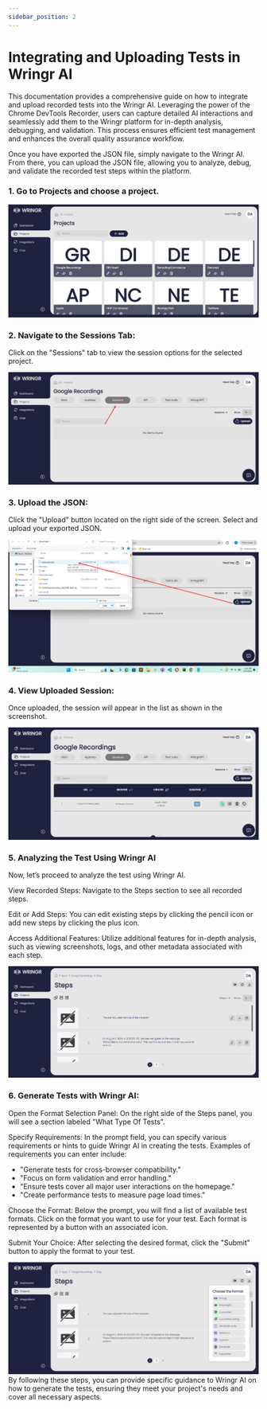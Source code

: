 ```yaml
---
sidebar_position: 2
---
```


# Integrating and Uploading Tests in Wringr AI

This documentation provides a comprehensive guide on how to integrate and upload recorded tests into the Wringr AI. Leveraging the power of the Chrome DevTools Recorder, users can capture detailed AI interactions and seamlessly add them to the Wringr platform for in-depth analysis, debugging, and validation. This process ensures efficient test management and enhances the overall quality assurance workflow.

Once you have exported the JSON file, simply navigate to the Wringr AI. From there, you can upload the JSON file, allowing you to analyze, debug, and validate the recorded test steps within the platform.

### 1. Go to **Projects** and choose a project.

![Recorder](/img/recupload1.png)

### 2. Navigate to the Sessions Tab:
Click on the "Sessions" tab to view the session options for the selected project.

![Recorder](/img/recupload2.png)

### 3. Upload the JSON:
Click the "Upload" button located on the right side of the screen.
Select and upload your exported JSON. 

![Recorder](/img/recupload4.png)

### 4. View Uploaded Session:
Once uploaded, the session will appear in the list as shown in the screenshot.

![Recorder](/img/recupload5.png)

### 5. Analyzing the Test Using Wringr AI
Now, let’s proceed to analyze the test using Wringr AI.

 View Recorded Steps:
Navigate to the Steps section to see all recorded steps.

 Edit or Add Steps:
You can edit existing steps by clicking the pencil icon or add new steps by clicking the plus icon.

 Access Additional Features:
Utilize additional features for in-depth analysis, such as viewing screenshots, logs, and other metadata associated with each step.

![Recorder](/img/recupload6.png)

### 6. Generate Tests with Wringr AI:

 Open the Format Selection Panel:
On the right side of the Steps panel, you will see a section labeled "What Type Of Tests". 

 Specify Requirements:
In the prompt field, you can specify various requirements or hints to guide Wringr AI in creating the tests. Examples of requirements you can enter include:
- "Generate tests for cross-browser compatibility."
- "Focus on form validation and error handling."
- "Ensure tests cover all major user interactions on the homepage."
- "Create performance tests to measure page load times."

 Choose the Format:
Below the prompt, you will find a list of available test formats. Click on the format you want to use for your test. Each format is represented by a button with an associated icon.

 Submit Your Choice:
After selecting the desired format, click the "Submit" button to apply the format to your test.

![Recorder](/img/recupload7.png)
By following these steps, you can provide specific guidance to Wringr AI on how to generate the tests, ensuring they meet your project's needs and cover all necessary aspects.



